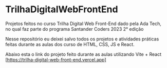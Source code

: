 # TrilhaDigitalWebFrontEnd
Projetos feitos no curso Trilha Digital Web Front-End dado pela Ada Tech, no qual faz parte do programa Santander Coders 2023 2° edição

Nesse repositório eu deixei salvo todos os projetos e atividades práticas feitas durante as aulas dos curso de HTML, CSS, JS e React.

Abaixo esta o link do projeto feito durante as aulas utilizando Vite + React
[https://trilha-digital-web-front-end.vercel.app]
